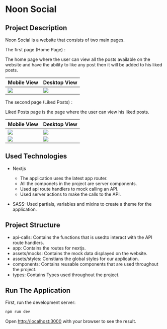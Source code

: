 # Noon Social

## Project Description

Noon Social is a website that consists of two main pages.

The first page (Home Page) :

The home page where the user can view all the posts available on the website and have the ability to like any post then it will be added to his liked posts.


| Mobile View  | Desktop View |
| ------------- | ------------- |
| <img src="https://github.com/ziadtarek112/noon-assignment/assets/66745488/9e9c3fc2-7cf5-4158-9e87-7d2f1900285f">  | <img src="https://github.com/ziadtarek112/noon-assignment/assets/66745488/a37019a7-2311-4057-b952-a8dd07689c88">  |


The second page (Liked Posts) : 

Liked Posts page is the page where the user can view his liked posts.

| Mobile View  | Desktop View |
| ------------- | ------------- |
| <img src="https://github.com/ziadtarek112/noon-assignment/assets/66745488/512809df-80b6-4cee-98ea-ca918a50cadb">  | <img src="https://github.com/ziadtarek112/noon-assignment/assets/66745488/4439489d-a359-404e-a850-43df108194f5">  |
| <img src="https://github.com/ziadtarek112/noon-assignment/assets/66745488/822ac77d-d939-46cf-b92c-ca5ffbbce264">  | <img src="https://github.com/ziadtarek112/noon-assignment/assets/66745488/00ef549b-7f80-4009-ae01-f56a8664cd44">  |



## Used Technologies

- Nextjs
    - The application uses the latest app router.
    - All the componets in the project are server components.
    - Used api route handlers to mock calling an API.
    - Used server actions to make the calls to the API.

- SASS: Used partials, variables and mixins to create a theme for the application.

## Project Structure

- api-calls: Contains the functions that is usedto interact with the API route handlers.
- app: Contains the routes for nextjs.
- assets/mocks: Contains the mock data displayed on the website.
- assets/styles: Constians the global styles for our application.
- components: Contains reusable components that are used throughout the project.
- types: Contains Types used throughout the project.

## Run The Application

First, run the development server:

```bash
npm run dev
```

Open [http://localhost:3000](http://localhost:3000) with your browser to see the result.

